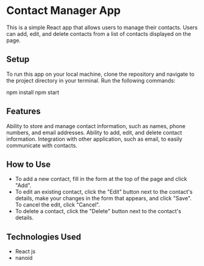 # Contact Manager App

This is a simple React app that allows users to manage their contacts. Users can add, edit, and delete contacts from a list of contacts displayed on the page.

## Setup

To run this app on your local machine, clone the repository and navigate to the project directory in your terminal. Run the following commands:

npm install
npm start


## Features
Ability to store and manage contact information, such as names, phone numbers, and email addresses.
Ability to add, edit, and delete contact information.
Integration with other application, such as email, to easily communicate with contacts.
 
 

## How to Use

- To add a new contact, fill in the form at the top of the page and click "Add".
- To edit an existing contact, click the "Edit" button next to the contact's details, make your changes in the form that appears, and click "Save". To cancel the edit, click "Cancel".
- To delete a contact, click the "Delete" button next to the contact's details.



## Technologies Used

- React js
- nanoid

